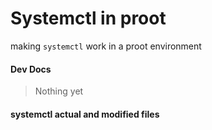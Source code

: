 # Systemctl in proot

making `systemctl` work in a proot environment

#### Dev Docs

> Nothing yet

#### systemctl actual and modified files

